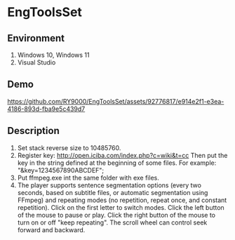 # EngToolsSet

## Environment

1. Windows 10, Windows 11
2. Visual Studio

## Demo
https://github.com/RY9000/EngToolsSet/assets/92776817/e914e2f1-e3ea-4186-893d-fba9e5c439d7

## Description

1. Set stack reverse size to 10485760.
2. Register key: http://open.iciba.com/index.php?c=wiki&t=cc
   Then put the key in the string defined at the beginning of some files. For example: "&key=1234567890ABCDEF";
3. Put ffmpeg.exe int the same folder with exe files.
4. The player supports sentence segmentation options (every two seconds, based on subtitle files, or automatic segmentation using FFmpeg) and repeating modes (no repetition, repeat once, and constant repetition). Click on the first letter to switch modes. Click the left button of the mouse to pause or play. Click the right button of the mouse to turn on or off "keep repeating". The scroll wheel can control seek forward and backward.
